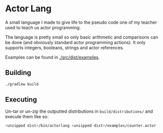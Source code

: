 # Actor Lang

A small language I made to give life to the pseudo code one of my teacher used to teach us actor programming.

The language is pretty small so only basic arithmetic and comparisons can be done (and obviously standard actor programming actions). It only supports integers, booleans, strings and actor references.

Examples can be found in [./src/dist/examples](./src/dist/examples).

## Building
```bash
./gradlew build
```

## Executing
Un-tar or un-zip the outputted distributions in `build/distributions/` and execute them like so:
```bash
<unzipped dist>/bin/actorlang <unzipped dist>/examples/counter.actor
```

